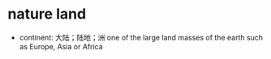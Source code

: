# nature land

- continent: 大陆；陆地；洲 one of the large land masses of the earth such as Europe, Asia or Africa

